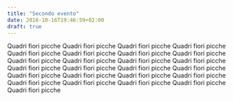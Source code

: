 ```yaml
---
title: "Secondo evento"
date: 2018-10-16T19:46:59+02:00
draft: true
---
```


Quadri fiori picche Quadri fiori picche Quadri fiori picche Quadri fiori picche Quadri fiori picche Quadri fiori picche Quadri fiori picche Quadri fiori picche Quadri fiori picche Quadri fiori picche Quadri fiori picche Quadri fiori picche Quadri fiori picche Quadri fiori picche Quadri fiori picche Quadri fiori picche Quadri fiori picche Quadri fiori picche Quadri fiori picche Quadri fiori picche Quadri fiori picche Quadri fiori picche Quadri fiori picche Quadri fiori picche Quadri fiori picche 